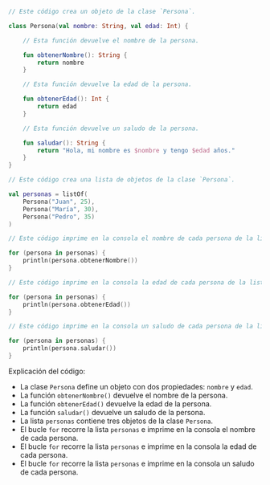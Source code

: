 ```kotlin
// Este código crea un objeto de la clase `Persona`.

class Persona(val nombre: String, val edad: Int) {

    // Esta función devuelve el nombre de la persona.

    fun obtenerNombre(): String {
        return nombre
    }

    // Esta función devuelve la edad de la persona.

    fun obtenerEdad(): Int {
        return edad
    }

    // Esta función devuelve un saludo de la persona.

    fun saludar(): String {
        return "Hola, mi nombre es $nombre y tengo $edad años."
    }
}

// Este código crea una lista de objetos de la clase `Persona`.

val personas = listOf(
    Persona("Juan", 25),
    Persona("María", 30),
    Persona("Pedro", 35)
)

// Este código imprime en la consola el nombre de cada persona de la lista.

for (persona in personas) {
    println(persona.obtenerNombre())
}

// Este código imprime en la consola la edad de cada persona de la lista.

for (persona in personas) {
    println(persona.obtenerEdad())
}

// Este código imprime en la consola un saludo de cada persona de la lista.

for (persona in personas) {
    println(persona.saludar())
}
```

Explicación del código:

* La clase `Persona` define un objeto con dos propiedades: `nombre` y `edad`.
* La función `obtenerNombre()` devuelve el nombre de la persona.
* La función `obtenerEdad()` devuelve la edad de la persona.
* La función `saludar()` devuelve un saludo de la persona.
* La lista `personas` contiene tres objetos de la clase `Persona`.
* El bucle `for` recorre la lista `personas` e imprime en la consola el nombre de cada persona.
* El bucle `for` recorre la lista `personas` e imprime en la consola la edad de cada persona.
* El bucle `for` recorre la lista `personas` e imprime en la consola un saludo de cada persona.